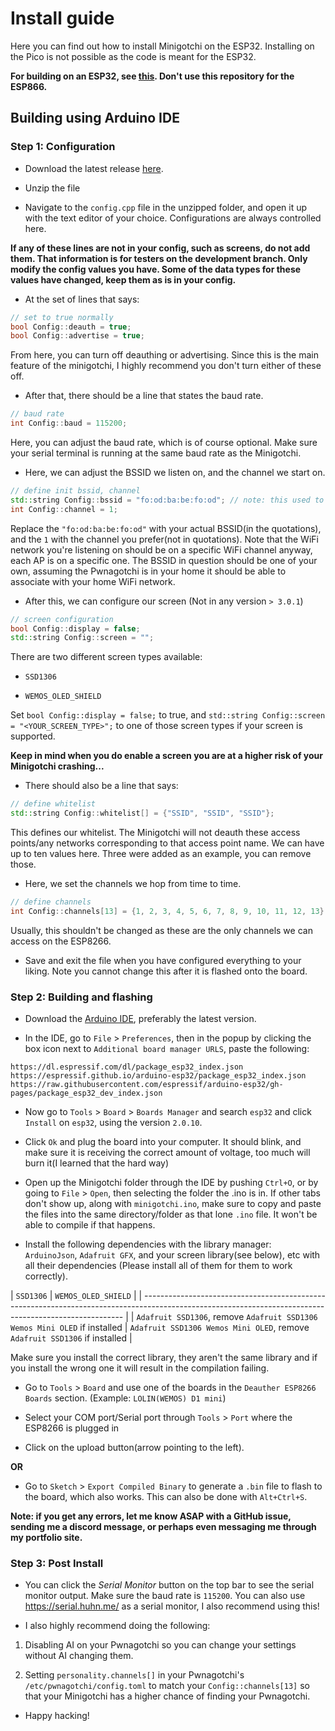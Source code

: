 # Install guide

Here you can find out how to install Minigotchi on the ESP32. Installing on the Pico is not possible as the code is meant for the ESP32.

**For building on an ESP32, see [this](https://github.com/Pwnagotchi-Unofficial/minigotchi/blob/main/INSTALL.md). Don't use this repository for the ESP866.**

## Building using Arduino IDE

### Step 1: Configuration

- Download the latest release [here](https://github.com/Pwnagotchi-Unofficial/minigotchi-ESP32/releases).

- Unzip the file

- Navigate to the `config.cpp` file in the unzipped folder, and open it up with the text editor of your choice. Configurations are always controlled here.

**If any of these lines are not in your config, such as screens, do not add them. That information is for testers on the development branch. Only modify the config values you have. Some of the data types for these values have changed, keep them as is in your config.**

- At the set of lines that says:

```cpp
// set to true normally 
bool Config::deauth = true;
bool Config::advertise = true;
```

From here, you can turn off deauthing or advertising. Since this is the main feature of the minigotchi, I highly recommend you don't turn either of these off.

- After that, there should be a line that states the baud rate. 

```cpp
// baud rate
int Config::baud = 115200;
```

Here, you can adjust the baud rate, which is of course optional. Make sure your serial terminal is running at the same baud rate as the Minigotchi.

- Here, we can adjust the BSSID we listen on, and the channel we start on.

```cpp
// define init bssid, channel
std::string Config::bssid = "fo:od:ba:be:fo:od"; // note: this used to be const* char Config::bssid = "fo:od:ba:be:fo:od";
int Config::channel = 1;
```

Replace the `"fo:od:ba:be:fo:od"` with your actual BSSID(in the quotations), and the `1` with the channel you prefer(not in quotations). Note that the WiFi network you're listening on should be on a specific WiFi channel anyway, each AP is on a specific one. The BSSID in question should be one of your own, assuming the Pwnagotchi is in your home it should be able to associate with your home WiFi network.

- After this, we can configure our screen (Not in any version `> 3.0.1`)

```cpp
// screen configuration
bool Config::display = false;
std::string Config::screen = "";
```

There are two different screen types available:

- `SSD1306`

- `WEMOS_OLED_SHIELD`

Set `bool Config::display = false;` to true, and `std::string Config::screen = "<YOUR_SCREEN_TYPE>";` to one of those screen types if your screen is supported.

**Keep in mind when you do enable a screen you are at a higher risk of your Minigotchi crashing...**

- There should also be a line that says:

```cpp
// define whitelist 
std::string Config::whitelist[] = {"SSID", "SSID", "SSID"};
```

This defines our whitelist. The Minigotchi will not deauth these access points/any networks corresponding to that access point name. We can have up to ten values here. Three were added as an example, you can remove those.

- Here, we set the channels we hop from time to time.

```cpp
// define channels
int Config::channels[13] = {1, 2, 3, 4, 5, 6, 7, 8, 9, 10, 11, 12, 13};
```

Usually, this shouldn't be changed as these are the only channels we can access on the ESP8266.

- Save and exit the file when you have configured everything to your liking. Note you cannot change this after it is flashed onto the board. 

### Step 2: Building and flashing

- Download the [Arduino IDE](https://https://www.arduino.cc/en/software), preferably the latest version.

- In the IDE, go to `File` > `Preferences`, then in the popup by clicking the box icon next to `Additional board manager URLS`, paste the following:

```
https://dl.espressif.com/dl/package_esp32_index.json
https://espressif.github.io/arduino-esp32/package_esp32_index.json
https://raw.githubusercontent.com/espressif/arduino-esp32/gh-pages/package_esp32_dev_index.json
 ```

- Now go to `Tools` > `Board` > `Boards Manager` and search `esp32` and click `Install` on `esp32`, using the version `2.0.10`.

- Click `Ok` and plug the board into your computer. It should blink, and make sure it is receiving the correct amount of voltage, too much will burn it(I learned that the hard way)

- Open up the Minigotchi folder through the IDE by pushing `Ctrl+O`, or by going to `File` > `Open`, then selecting the folder the .ino is in. If other tabs don't show up, along with `minigotchi.ino`, make sure to copy and paste the files into the same directory/folder as that lone `.ino` file. It won't be able to compile if that happens.

- Install the following dependencies with the library manager: `ArduinoJson`, `Adafruit GFX`, and your screen library(see below), etc with all their dependencies (Please install all of them for them to work correctly).

| `SSD1306`                                                                  | `WEMOS_OLED_SHIELD`                                                        |
| ------------------------------------------------------------------------------------------------------------------------------------------------------- |
| `Adafruit SSD1306`, remove `Adafruit SSD1306 Wemos Mini OLED` if installed | `Adafruit SSD1306 Wemos Mini OLED`, remove `Adafruit SSD1306` if installed |

Make sure you install the correct library, they aren't the same library and if you install the wrong one it will result in the compilation failing.

- Go to `Tools` > `Board` and use one of the boards in the `Deauther ESP8266 Boards` section. (Example: `LOLIN(WEMOS) D1 mini`)

- Select your COM port/Serial port through `Tools` > `Port` where the ESP8266 is plugged in

- Click on the upload button(arrow pointing to the left). 

**OR**

- Go to `Sketch` > `Export Compiled Binary` to generate a `.bin` file to flash to the board, which also works. This can also be done with `Alt+Ctrl+S`.

**Note: if you get any errors, let me know ASAP with a GitHub issue, sending me a discord message, or perhaps even messaging me through my portfolio site.**

### Step 3: Post Install

- You can click the *Serial Monitor* button on the top bar to see the serial monitor output. Make sure the baud rate is `115200`. You can also use https://serial.huhn.me/ as a serial monitor, I also recommend using this!

- I also highly recommend doing the following:

1. Disabling AI on your Pwnagotchi so you can change your settings without AI changing them.

2. Setting `personality.channels[]` in your Pwnagotchi's `/etc/pwnagotchi/config.toml` to match your `Config::channels[13]` so that your Minigotchi has a higher chance of finding your Pwnagotchi.

- Happy hacking!
